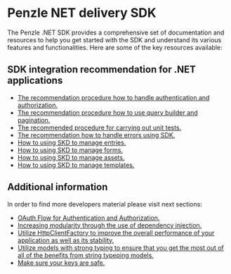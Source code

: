 # Penzle NET delivery SDK

The Penzle .NET SDK provides a comprehensive set of documentation and resources to help you get started with the SDK and understand its various features and functionalities. Here are some of the key resources available:

## SDK integration recommendation for .NET applications

- [The recommendation procedure how to handle authentication and authorization.](./authentication-and-authorization/index.md)
- [The recommendation procedure how to use query builder and pagination.](./query-builder-and-pagination/index.md)
- [The recommended procedure for carrying out unit tests.](./unit-tests.md)
- [The recommendation how to handle errors using SDK.](./status-code-and-errors.md)
- [How to using SKD to manage entries.](./entries/index.md)
- [How to using SKD to manage forms.](./forms/index.md)
- [How to using SKD to manage assets.](./assets/index.md)
- [How to using SKD to manage templates.](./templates/index.md)

## Additional information

In order to find more developers material please visit next sections:

- [OAuth Flow for Authentication and Authorization.](https://github.com/Penzle/Penzle.Net/blob/main/docs/authenticated-access.md)
- [Increasing modularity through the use of dependency injection.](https://github.com/Penzle/Penzle.Net/blob/main/docs/configuration.md)
- [Utilize HttpClientFactory to improve the overall performance of your application as well as its stability.](https://github.com/Penzle/Penzle.Net/blob/main/docs/http-client-and-penzle-client.md)
- [Utilize models with strong typing to ensure that you get the most out of all of the benefits from string typeping models.](https://github.com/Penzle/Penzle.Net/blob/main/docs/models-with-strong-typing.md)
- [Make sure your keys are safe.](https://github.com/Penzle/Penzle.Net/blob/main/docs/azure-key-vault.md)
